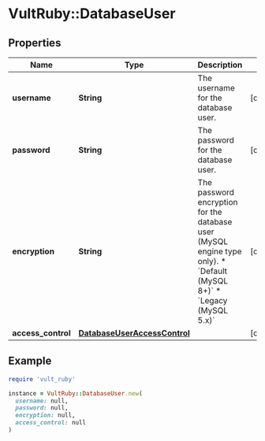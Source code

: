 # VultRuby::DatabaseUser

## Properties

| Name | Type | Description | Notes |
| ---- | ---- | ----------- | ----- |
| **username** | **String** | The username for the database user. | [optional] |
| **password** | **String** | The password for the database user. | [optional] |
| **encryption** | **String** | The password encryption for the database user (MySQL engine type only). * &#x60;Default (MySQL 8+)&#x60; * &#x60;Legacy (MySQL 5.x)&#x60; | [optional] |
| **access_control** | [**DatabaseUserAccessControl**](DatabaseUserAccessControl.md) |  | [optional] |

## Example

```ruby
require 'vult_ruby'

instance = VultRuby::DatabaseUser.new(
  username: null,
  password: null,
  encryption: null,
  access_control: null
)
```

